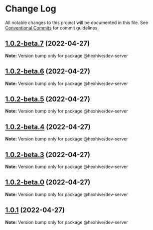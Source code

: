 # Change Log

All notable changes to this project will be documented in this file.
See [Conventional Commits](https://conventionalcommits.org) for commit guidelines.

## [1.0.2-beta.7](https://github.com/TheTechCompany/HexHive/compare/v1.0.2-beta.6...v1.0.2-beta.7) (2022-04-27)

**Note:** Version bump only for package @hexhive/dev-server





## [1.0.2-beta.6](https://github.com/TheTechCompany/HexHive/compare/v1.0.2-beta.5...v1.0.2-beta.6) (2022-04-27)

**Note:** Version bump only for package @hexhive/dev-server





## [1.0.2-beta.5](https://github.com/TheTechCompany/HexHive/compare/v1.0.2-beta.4...v1.0.2-beta.5) (2022-04-27)

**Note:** Version bump only for package @hexhive/dev-server





## [1.0.2-beta.4](https://github.com/TheTechCompany/HexHive/compare/v1.0.2-beta.3...v1.0.2-beta.4) (2022-04-27)

**Note:** Version bump only for package @hexhive/dev-server





## [1.0.2-beta.3](https://github.com/TheTechCompany/HexHive/compare/v1.0.2-beta.2...v1.0.2-beta.3) (2022-04-27)

**Note:** Version bump only for package @hexhive/dev-server





## [1.0.2-beta.0](https://github.com/TheTechCompany/HexHive/compare/v1.0.1...v1.0.2-beta.0) (2022-04-27)

**Note:** Version bump only for package @hexhive/dev-server





## [1.0.1](https://github.com/TheTechCompany/HexHive/compare/v0.0.6-alpha.64...v1.0.1) (2022-04-27)

**Note:** Version bump only for package @hexhive/dev-server
